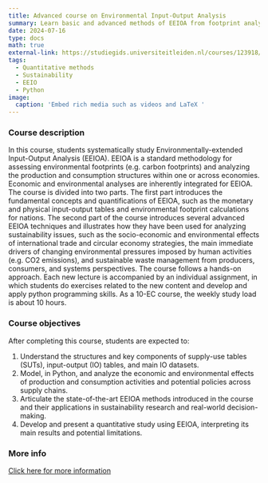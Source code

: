 ```yaml
---
title: Advanced course on Environmental Input-Output Analysis
summary: Learn basic and advanced methods of EEIOA from footprint analysis to SDA 
date: 2024-07-16
type: docs
math: true
external-link: https://studiegids.universiteitleiden.nl/courses/123918/environmental-input-output-analysis
tags:
  - Quantitative methods
  - Sustainability
  - EEIO
  - Python
image:
  caption: 'Embed rich media such as videos and LaTeX '
---
```


### Course description

In this course, students systematically study Environmentally-extended Input-Output Analysis (EEIOA). EEIOA is a standard methodology for assessing environmental footprints (e.g. carbon footprints) and analyzing the production and consumption structures within one or across economies. Economic and environmental analyses are inherently integrated for EEIOA.
The course is divided into two parts. The first part introduces the fundamental concepts and quantifications of EEIOA, such as the monetary and physical input-output tables and environmental footprint calculations for nations. The second part of the course introduces several advanced EEIOA techniques and illustrates how they have been used for analyzing sustainability issues, such as the socio-economic and environmental effects of international trade and circular economy strategies, the main immediate drivers of changing environmental pressures imposed by human activities (e.g. CO2 emissions), and sustainable waste management from producers, consumers, and systems perspectives.
The course follows a hands-on approach. Each new lecture is accompanied by an individual assignment, in which students do exercises related to the new content and develop and apply python programming skills. As a 10-EC course, the weekly study load is about 10 hours.

### Course objectives
After completing this course, students are expected to:
1. Understand the structures and key components of supply-use tables (SUTs), input-output (IO) tables, and main IO datasets.
2. Model, in Python, and analyze the economic and environmental effects of production and consumption activities and potential policies across supply chains.
3. Articulate the state-of-the-art EEIOA methods introduced in the course and their applications in sustainability research and real-world decision-making.
4. Develop and present a quantitative study using EEIOA, interpreting its main results and potential limitations.


### More info
[Click here for more information](https://studiegids.universiteitleiden.nl/en/courses/123918/environmental-input-output-analysis)